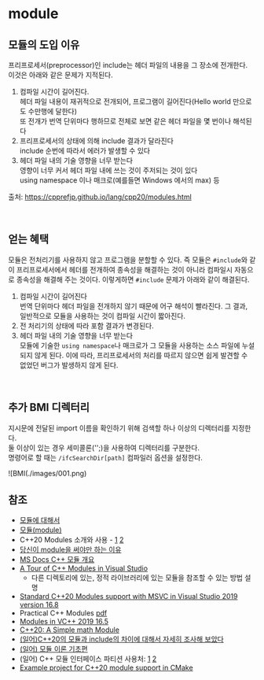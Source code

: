 # module
  
## 모듈의 도입 이유  
프리프로세서(preprocessor)인 include는 헤더 파일의 내용을 그 장소에 전개한다. 이것은 아래와 같은 문제가 지적된다.    
  
1. 컴파일 시간이 길어진다.  
    헤더 파일 내용이 재귀적으로 전개되어, 프로그램이 길어진다(Hello world 만으로도 수만행에 달한다)  
    또 전개가 번역 단위마다 행하므로 전체로 보면 같은 헤더 파일을 몇 번이나 해석된다  
2. 프리프로세서의 상태에 의해 include 결과가 달라진다  
    include 순번에 따라서 에러가 발생할 수 있다  
3. 헤더 파일 내의 기술 영향을 너무 받는다   
    영향이 너무 커서 헤더 파일 내에 쓰는 것이 주저되는 것이 있다  
    using namespace 이나 매크로(예를들면 Windows 에서의 max) 등  
      
출처: https://cpprefjp.github.io/lang/cpp20/modules.html  
  
<br>       
  
## 얻는 혜택  
모듈은 전처리기를 사용하지 않고 프로그램을 분할할 수 있다. 즉 모듈은 `#include`와 같이 프리프로세서에서 헤더를 전개하여 종속성을 해결하는 것이 아니라 컴파일시 자동으로 종속성을 해결해 주는 것이다. 이렇게하면 `#include` 문제가 아래와 같이 해결된다.    
    
1. 컴파일 시간이 길어진다  
    번역 단위마다 헤더 파일을 전개하지 않기 때문에 어구 해석이 빨라진다. 그 결과, 일반적으로 모듈을 사용하는 것이 컴파일 시간이 짧아진다.  
2. 전 처리기의 상태에 따라 포함 결과가 변경된다.
3. 헤더 파일 내의 기술 영향을 너무 받는다   
    모듈에 기술한 `using namespace`나 매크로가 그 모듈을 사용하는 소스 파일에 누설되지 않게 된다. 이에 따라, 프리프로세서의 처리를 따르지 않으면 쉽게 발견할 수 없었던 버그가 발생하지 않게 된다.    
  
<br>  
   
## 추가 BMI 디렉터리
지시문에 전달된 import 이름을 확인하기 위해 검색할 하나 이상의 디렉터리를 지정한다.  
둘 이상이 있는 경우 세미콜론('';)을 사용하여 디렉터리를 구분한다.   
명령어로 할 때는 `/ifcSearchDir[path]` 컴파일러 옵션을 설정한다.  
    
![BMI(./images/001.png)    
   
    
## 참조
- [모듈에 대해서](https://docs.google.com/document/d/18USNv9vlIvuzURRjS44QzqdgM9mEicLm06FevA3FpfU/edit?usp=sharing )
- [모듈(module)](https://kukuta.tistory.com/389 )
- C++20 Modules 소개와 사용 - [1](https://openmynotepad.tistory.com/78)   [2](https://openmynotepad.tistory.com/79)
- [당신이 module을 써야만 하는 이유](https://kukuta.tistory.com/393 )
- [MS Docs C++ 모듈 개요](https://docs.microsoft.com/ko-kr/cpp/cpp/modules-cpp?view=msvc-160)
- [A Tour of C++ Modules in Visual Studio](https://devblogs.microsoft.com/cppblog/a-tour-of-cpp-modules-in-visual-studio/ ) 
    - 다른 디렉토리에 있는, 정적 라이브러리에 있는 모듈을 참조할 수 있는 방법 설명  
- [Standard C++20 Modules support with MSVC in Visual Studio 2019 version 16.8](https://devblogs.microsoft.com/cppblog/standard-c20-modules-support-with-msvc-in-visual-studio-2019-version-16-8/ )
- Practical C++ Modules [pdf](https://github.com/CppCon/CppCon2019/blob/master/Presentations/practical_cpp_modules/practical_cpp_modules__boris_kolpackov__cppcon_2019.pdf )
- [Modules in VC++ 2019 16.5](https://mariusbancila.ro/blog/2020/05/07/modules-in-vc-2019-16-5/ )
- [C++20: A Simple math Module](http://www.modernescpp.com/index.php/cpp20-a-first-module )  
- [(일어)C++20의 모듈과 include의 차이에 대해서 자세히 조사해 보았다](https://logicalbeat.jp/blog/6223/) 
- [(일어) 모듈 이론 기초편](https://onihusube.hatenablog.com/entry/2019/07/07/025446  )  
- (일어) C++ 모듈 인터페이스 파티션 사용처: [1](https://zenn.dev/uyamae/articles/0acaee53777832 )  [2](https://zenn.dev/uyamae/articles/51074bc5cff43b )
- [Example project for C++20 module support in CMake](https://github.com/calgray/cmake-cpp-modules-template )

   

